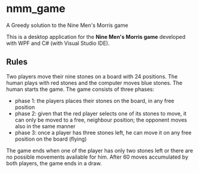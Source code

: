 # nmm_game
A Greedy solution to the Nine Men's Morris game

This is a desktop application for the **Nine Men's Morris game** developed with WPF and C# (with Visual Studio IDE).

## Rules
Two players move their nine stones on a board with 24 positions. The human plays with red stones and the computer moves blue stones. The human starts the game.
The game consists of three phases:
* phase 1: the players places their stones on the board, in any free position
* phase 2: given that the red player selects one of its stones to move, it can only be moved to a free, neighbour position; the opponent moves also in the same manner
* phase 3: once a player has three stones left, he can move it on any free position on the board (flying)

The game ends when one of the player has only two stones left or there are no possible movements available for him. After 60 moves accumulated by both players, the game ends in a draw.


